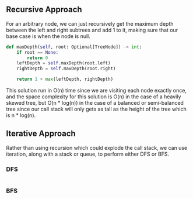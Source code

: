 ## Recursive Approach
For an arbitrary node, we can just recursively get the maximum depth between the left and right subtrees and add 1 to it, making sure that our base case is when the node is null.
``` python
def maxDepth(self, root: Optional[TreeNode]) -> int:
	if root == None:
		return 0
	leftDepth = self.maxDepth(root.left)
	rightDepth = self.maxDepth(root.right)

	return 1 + max(leftDepth, rightDepth)
```
This solution run in O(n) time since we are visiting each node exactly once, and the space complexity for this solution is O(n) in the case of a heavily skewed tree, but O(n * log(n)) in the case of a balanced or semi-balanced tree since our call stack will only gets as tall as the height of the tree which is n * log(n).
## Iterative Approach
Rather than using recursion which could explode the call stack, we can use iteration, along with a stack or queue, to perform either DFS or BFS.
### DFS
``` python

```
### BFS
``` python

```

